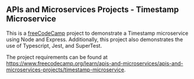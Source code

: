 ## APIs and Microservices Projects - Timestamp Microservice

This is a [freeCodeCamp](https://www.freecodecamp.org/) project to demonstrate a Timestamp microservice using Node and Express.
Additionally, this project also demonstrates the use of Typescript, Jest, and SuperTest.

The project requirements can be found at https://www.freecodecamp.org/learn/apis-and-microservices/apis-and-microservices-projects/timestamp-microservice.
